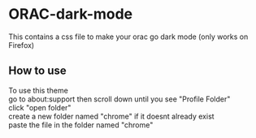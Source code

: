 # ORAC-dark-mode

This contains a css file to make your orac go dark mode (only works on Firefox)

## How to use
To use this theme  
go to about:support then scroll down until you see "Profile Folder"   
click "open folder"  
create a new folder named "chrome" if it doesnt already exist  
paste the file in the folder named "chrome"  
